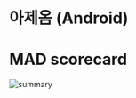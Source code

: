 # 아제옴 (Android)




# MAD scorecard
![summary](https://user-images.githubusercontent.com/76798309/145354472-b3acdeb7-d2f7-4114-97aa-dab266e0a3ab.png)
